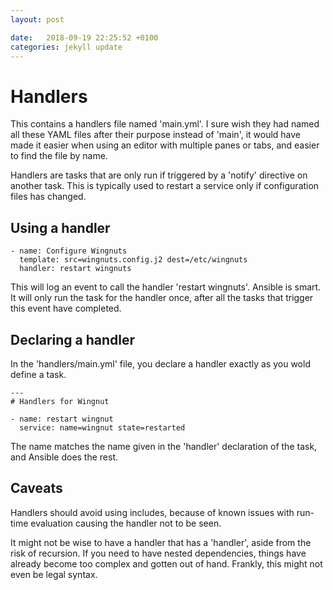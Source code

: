 ```yaml
---
layout: post

date:   2018-09-19 22:25:52 +0100
categories: jekyll update
---
```

Handlers
========

This contains a handlers file named 'main.yml'. I sure wish they had
named all these YAML files after their purpose instead of 'main', it
would have made it easier when using an editor with multiple panes or
tabs, and easier to find the file by name.

Handlers are tasks that are only run if triggered by a 'notify'
directive on another task. This is typically used to restart a service
only if configuration files has changed.

Using a handler
---------------

    - name: Configure Wingnuts 
      template: src=wingnuts.config.j2 dest=/etc/wingnuts
      handler: restart wingnuts

This will log an event to call the handler 'restart wingnuts'. Ansible
is smart. It will only run the task for the handler once, after all the
tasks that trigger this event have completed.

Declaring a handler
-------------------

In the 'handlers/main.yml' file, you declare a handler exactly as you
wold define a task.

    ---
    # Handlers for Wingnut

    - name: restart wingnut
      service: name=wingnut state=restarted

The name matches the name given in the 'handler' declaration of the
task, and Ansible does the rest.

Caveats
-------

Handlers should avoid using includes, because of known issues with
run-time evaluation causing the handler not to be seen.

It might not be wise to have a handler that has a 'handler', aside from
the risk of recursion. If you need to have nested dependencies, things
have already become too complex and gotten out of hand. Frankly, this
might not even be legal syntax.
